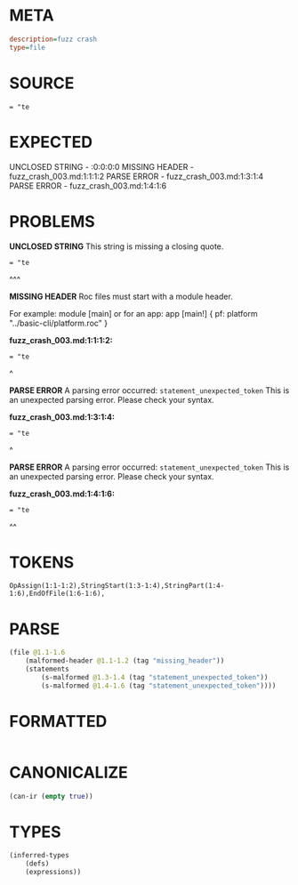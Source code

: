 # META
~~~ini
description=fuzz crash
type=file
~~~
# SOURCE
~~~roc
= "te
~~~
# EXPECTED
UNCLOSED STRING - :0:0:0:0
MISSING HEADER - fuzz_crash_003.md:1:1:1:2
PARSE ERROR - fuzz_crash_003.md:1:3:1:4
PARSE ERROR - fuzz_crash_003.md:1:4:1:6
# PROBLEMS
**UNCLOSED STRING**
This string is missing a closing quote.

```roc
= "te
```
  ^^^


**MISSING HEADER**
Roc files must start with a module header.

For example:
        module [main]
or for an app:
        app [main!] { pf: platform "../basic-cli/platform.roc" }

**fuzz_crash_003.md:1:1:1:2:**
```roc
= "te
```
^


**PARSE ERROR**
A parsing error occurred: `statement_unexpected_token`
This is an unexpected parsing error. Please check your syntax.

**fuzz_crash_003.md:1:3:1:4:**
```roc
= "te
```
  ^


**PARSE ERROR**
A parsing error occurred: `statement_unexpected_token`
This is an unexpected parsing error. Please check your syntax.

**fuzz_crash_003.md:1:4:1:6:**
```roc
= "te
```
   ^^


# TOKENS
~~~zig
OpAssign(1:1-1:2),StringStart(1:3-1:4),StringPart(1:4-1:6),EndOfFile(1:6-1:6),
~~~
# PARSE
~~~clojure
(file @1.1-1.6
	(malformed-header @1.1-1.2 (tag "missing_header"))
	(statements
		(s-malformed @1.3-1.4 (tag "statement_unexpected_token"))
		(s-malformed @1.4-1.6 (tag "statement_unexpected_token"))))
~~~
# FORMATTED
~~~roc

~~~
# CANONICALIZE
~~~clojure
(can-ir (empty true))
~~~
# TYPES
~~~clojure
(inferred-types
	(defs)
	(expressions))
~~~
